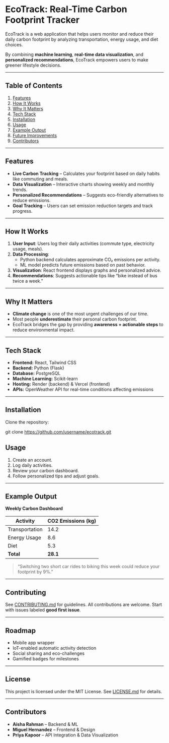 # **EcoTrack: Real-Time Carbon Footprint Tracker**  

EcoTrack is a web application that helps users monitor and reduce their daily carbon footprint by analyzing transportation, energy usage, and diet choices.  

By combining **machine learning**, **real-time data visualization**, and **personalized recommendations**, EcoTrack empowers users to make greener lifestyle decisions.

---

## **Table of Contents**
1. [Features](#features)  
2. [How It Works](#how-it-works)  
3. [Why It Matters](#why-it-matters)  
4. [Tech Stack](#tech-stack)  
5. [Installation](#installation)  
6. [Usage](#usage)  
7. [Example Output](#example-output)  
8. [Future Improvements](#future-improvements)  
9. [Contributors](#contributors)

---

## **Features**
- **Live Carbon Tracking** – Calculates your footprint based on daily habits like commuting and meals.  
- **Data Visualization** – Interactive charts showing weekly and monthly trends.  
- **Personalized Recommendations** – Suggests eco-friendly alternatives to reduce emissions.  
- **Goal Tracking** – Users can set emission reduction targets and track progress.  

---

## **How It Works**
1. **User Input**: Users log their daily activities (commute type, electricity usage, meals).  
2. **Data Processing**:  
   - Python backend calculates approximate CO₂ emissions per activity.  
   - ML model predicts future emissions based on past behavior.  
3. **Visualization**: React frontend displays graphs and personalized advice.  
4. **Recommendations**: Suggests actionable tips like “bike instead of bus twice a week.”  

---

## **Why It Matters**
- **Climate change** is one of the most urgent challenges of our time.  
- Most people **underestimate** their personal carbon footprint.  
- EcoTrack bridges the gap by providing **awareness + actionable steps** to reduce environmental impact.  

---

## **Tech Stack**
- **Frontend:** React, Tailwind CSS  
- **Backend:** Python (Flask)  
- **Database:** PostgreSQL  
- **Machine Learning:** Scikit-learn  
- **Hosting:** Render (backend) & Vercel (frontend)  
- **APIs:** OpenWeather API for real-time conditions affecting emissions  

---

## **Installation**

Clone the repository:  

git clone https://github.com/username/ecotrack.git

## Usage
1. Create an account.
2. Log daily activities.
3. Review your carbon dashboard.
4. Follow personalized tips and adjust goals.

---

## Example Output
**Weekly Carbon Dashboard**

| Activity        | CO2 Emissions (kg) |
|-----------------|--------------------|
| Transportation  | 14.2               |
| Energy Usage    | 8.6                |
| Diet            | 5.3                |
| **Total**       | **28.1**           |

> “Switching two short car rides to biking this week could reduce your footprint by 9%.”

---

## Contributing
See [CONTRIBUTING.md](CONTRIBUTING.md) for guidelines. All contributions are welcome. Start with issues labeled **good first issue**.

---

## Roadmap
- Mobile app wrapper  
- IoT-enabled automatic activity detection  
- Social sharing and eco-challenges  
- Gamified badges for milestones  

---

## License
This project is licensed under the MIT License. See [LICENSE.md](LICENSE.md) for details.

---

## Contributors
- **Aisha Rahman** – Backend & ML  
- **Miguel Hernandez** – Frontend & Design  
- **Priya Kapoor** – API Integration & Data Visualization  
